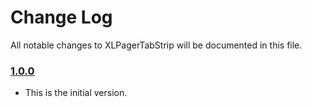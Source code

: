# Change Log
All notable changes to XLPagerTabStrip will be documented in this file.

### [1.0.0](https://github.com/xmartlabs/XLPagerTabStrip/releases/tag/1.0.0)
<!-- Released on 2016-01-20. -->

* This is the initial version.

[xmartlabs]: https://xmartlabs.com
